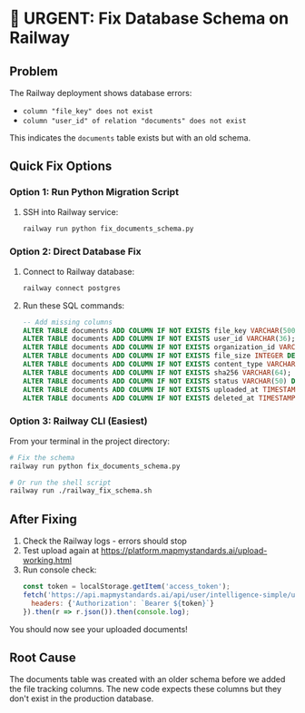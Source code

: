 # 🚨 URGENT: Fix Database Schema on Railway

## Problem
The Railway deployment shows database errors:
- `column "file_key" does not exist`
- `column "user_id" of relation "documents" does not exist`

This indicates the `documents` table exists but with an old schema.

## Quick Fix Options

### Option 1: Run Python Migration Script
1. SSH into Railway service:
   ```bash
   railway run python fix_documents_schema.py
   ```

### Option 2: Direct Database Fix
1. Connect to Railway database:
   ```bash
   railway connect postgres
   ```

2. Run these SQL commands:
   ```sql
   -- Add missing columns
   ALTER TABLE documents ADD COLUMN IF NOT EXISTS file_key VARCHAR(500);
   ALTER TABLE documents ADD COLUMN IF NOT EXISTS user_id VARCHAR(36);
   ALTER TABLE documents ADD COLUMN IF NOT EXISTS organization_id VARCHAR(255);
   ALTER TABLE documents ADD COLUMN IF NOT EXISTS file_size INTEGER DEFAULT 0;
   ALTER TABLE documents ADD COLUMN IF NOT EXISTS content_type VARCHAR(100);
   ALTER TABLE documents ADD COLUMN IF NOT EXISTS sha256 VARCHAR(64);
   ALTER TABLE documents ADD COLUMN IF NOT EXISTS status VARCHAR(50) DEFAULT 'uploaded';
   ALTER TABLE documents ADD COLUMN IF NOT EXISTS uploaded_at TIMESTAMP DEFAULT CURRENT_TIMESTAMP;
   ALTER TABLE documents ADD COLUMN IF NOT EXISTS deleted_at TIMESTAMP;
   ```

### Option 3: Railway CLI (Easiest)
From your terminal in the project directory:

```bash
# Fix the schema
railway run python fix_documents_schema.py

# Or run the shell script
railway run ./railway_fix_schema.sh
```

## After Fixing

1. Check the Railway logs - errors should stop
2. Test upload again at https://platform.mapmystandards.ai/upload-working.html
3. Run console check:
   ```javascript
   const token = localStorage.getItem('access_token');
   fetch('https://api.mapmystandards.ai/api/user/intelligence-simple/uploads', {
     headers: {'Authorization': `Bearer ${token}`}
   }).then(r => r.json()).then(console.log);
   ```

You should now see your uploaded documents!

## Root Cause
The documents table was created with an older schema before we added the file tracking columns. The new code expects these columns but they don't exist in the production database.